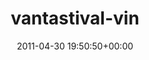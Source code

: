 ---
title:		"vantastival-vin"
type:		"photos"
mediatype:		"upload"
description:		"TBC"
date:		"2011-04-30 19:50:50+00:00"
album:		"people"
filename:		"vantastival-vin.md"
series:		""
cl_public_id:		"people/vantastival-vin"
cl_version:		1497005601
format:		"tiff"
bytes:		5719808
width:		2560
height:		1440
colours:
- "#C6D2D8"
- "#E1D1CD"
- "#12161D"
- "#8A7677"
- "#748450"
- "#252328"
- "#4D607B"
- "#3D452C"
- "#8D9356"
- "#C7CCD5"
- "#727888"
- "#AAB06C"
- "#393430"
- "#8E7D88"
- "#323E2A"
- "#7A7B66"
- "#7B6055"
- "#B4A2AF"
- "#2A312A"
- "#413E27"
- "#D5D6CB"
- "#5A7346"
- "#754E57"
- "#3E2C2C"
- "#7F7D4E"
exposure_mode:		"Manual"
program:		"Manual"
aperture:		"4.8"
focal_length:		"62.0 mm"
iso:		"200"
shutter_speed:		"1/200"
metering:		"Multi-segment"
flash:		"Off, Did not fire"
white_balance:		"As Shot"
colour_temp:		"5200"
has_crop:		"false"
orientation:		"Horizontal (normal)"
camera_model:		"NIKON D7000"
lens_info:		"18-200mm f/3.5-5.6"
artist:		"No artist info"
x_resolution:		"300"
y_resolution:		"300"
---
